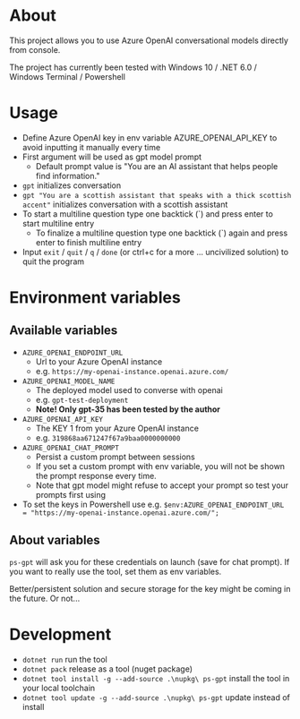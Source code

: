 # About

This project allows you to use Azure OpenAI conversational models directly from console.

The project has currently been tested with Windows 10 / .NET 6.0 / Windows Terminal / Powershell

# Usage
- Define Azure OpenAI key in env variable AZURE_OPENAI_API_KEY to avoid inputting it manually every time
- First argument will be used as gpt model prompt
  - Default prompt value is "You are an AI assistant that helps people find information."
- `gpt` initializes conversation
- `gpt "You are a scottish assistant that speaks with a thick scottish accent"` initializes conversation with a scottish assistant
- To start a multiline question type one backtick (`) and press enter to start multiline entry
  - To finalize a multiline question type one backtick (`) again and press enter to finish multiline entry
- Input `exit` / `quit` / `q` / `done` (or ctrl+c for a more ... uncivilized solution) to quit the program

# Environment variables
## Available variables
- `AZURE_OPENAI_ENDPOINT_URL`
  - Url to your Azure OpenAI instance
  - e.g. `https://my-openai-instance.openai.azure.com/`
- `AZURE_OPENAI_MODEL_NAME`
  - The deployed model used to converse with openai
  - e.g. `gpt-test-deployment`
  - **Note! Only gpt-35 has been tested by the author**
- `AZURE_OPENAI_API_KEY`
  - The KEY 1 from your Azure OpenAI instance
  - e.g. `319868aa671247f67a9baa0000000000`
- `AZURE_OPENAI_CHAT_PROMPT`
  - Persist a custom prompt between sessions
  - If you set a custom prompt with env variable, you will not be shown the prompt response every time.
  - Note that gpt model might refuse to accept your prompt so test your prompts first using 
- To set the keys in Powershell use e.g. `$env:AZURE_OPENAI_ENDPOINT_URL = "https://my-openai-instance.openai.azure.com/";`

## About variables
`ps-gpt` will ask you for these credentials on launch (save for chat prompt). If you want to really use the tool, set them as env variables.

Better/persistent solution and secure storage for the key might be coming in the future. Or not...

# Development

- `dotnet run` run the tool
- `dotnet pack` release as a tool (nuget package)
- `dotnet tool install -g --add-source .\nupkg\ ps-gpt` install the tool in your local toolchain
- `dotnet tool update -g --add-source .\nupkg\ ps-gpt` update instead of install    